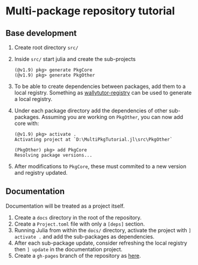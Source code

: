 # Multi-package repository tutorial

## Base development

1. Create root directory `src/`
1. Inside `src/` start julia and create the sub-projects

    ```@julia-repl
    (@v1.9) pkg> generate PkgCore
    (@v1.9) pkg> generate PkgOther
    ```

1. To be able to create dependencies between packages, add them to a local registry. Something as [wallytutor-registry](https://github.com/wallytutor/wallytutor-registry) can be used to generate a local registry.
1. Under each package directory add the dependencies of other sub-packages. Assuming you are working on `PkgOther`, you can now add core with:

    ```julia-repl
    (@v1.9) pkg> activate .
    Activating project at `D:\MultiPkgTutorial.jl\src\PkgOther`

    (PkgOther) pkg> add PkgCore
    Resolving package versions...
    ```

1. After modifications to `PkgCore`, these must commited to a new version and registry updated.

## Documentation

Documentation will be treated as a project itself.

1. Create a `docs` directory in the root of the repository.
1. Create a `Project.toml` file with only a `[deps]` section.
1. Running Julia from within the `docs/` directory, activate the project with `] activate .` and add the sub-packages as dependencies.
1. After each sub-package update, consider refreshing the local registry then `] update` in the documentation project.
1. Create a `gh-pages` branch of the repository as [here](https://coderwall.com/p/0n3soa/create-a-disconnected-git-branch).
